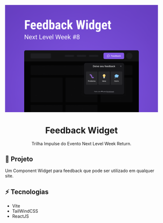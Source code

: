 <img src="./docs/image/Thumbnail.png" alt="NLW Return Impulse by Rockeseat" />
<h1 align="center">Feedback Widget</h1>
<p align="center">Trilha Impulse do Evento Next Level Week Return.</p>

<h2>🚀 Projeto</h2>
Um Component Widget para feedback que pode ser utilizado em qualquer site.

<h2>⚡ Tecnologias</h2>

- Vite
- TailWindCSS
- ReactJS
